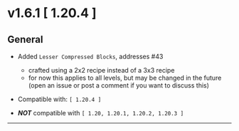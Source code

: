 # v1.6.1 [ 1.20.4 ]

## General

- Added `Lesser Compressed Blocks`, addresses #43
    - crafted using a 2x2 recipe instead of a 3x3 recipe
    - for now this applies to all levels, but may be changed in the future (open an issue or post a comment if you want
      to
      discuss this)

- Compatible with: `[ 1.20.4 ]`
- ***NOT*** compatible with `[ 1.20, 1.20.1, 1.20.2, 1.20.3 ]`

---